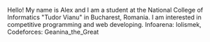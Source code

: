 Hello! My name is Alex and I am a student at the National College of Informatics "Tudor Vianu" in Bucharest, Romania. 
I am interested in competitive programming and web developing.
Infoarena: lolismek,
Codeforces: Geanina_the_Great
<!---
lolismek/lolismek is a ✨ special ✨ repository because its `README.md` (this file) appears on your GitHub profile.
You can click the Preview link to take a look at your changes.
--->
